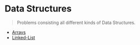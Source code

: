 # Data Structures
>Problems consisting all different kinds of Data Structures.
 - [Arrays](https://github.com/ColonelAVP/Problem-Solving-/tree/master/Data-structures/Arrays)
 - [Linked-List](https://github.com/ColonelAVP/Problem-Solving-/tree/master/Data-structures/Linked-List)
